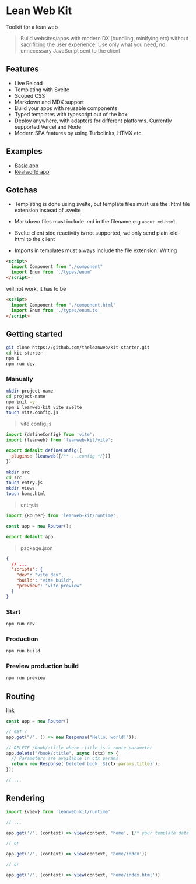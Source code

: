 # Lean Web Kit

Toolkit for a lean web

> Build websites/apps with modern DX (bundling, minifying etc) without sacrificing the user experience. Use only what you need, no unnecessary JavaScript sent to the client

## Features

- Live Reload
- Templating with Svelte
- Scoped CSS
- Markdown and MDX support
- Build your apps with reusable components
- Typed templates with typescript out of the box
- Deploy anywhere, with adapters for different platforms. Currently supported Vercel and Node
- Modern SPA features by using Turbolinks, HTMX etc

## Examples

- [Basic app](/playground/basic)
- [Realworld app](/playground/realworldapp)

## Gotchas

- Templating is done using svelte, but template files must use the .html file extension instead of .svelte

- Markdown files must include .md in the filename e.g `about.md.html`

- Svelte client side reactivity is not supported, we only send plain-old-html to the client

- Imports in templates must always include the file extension. Writing

```html
<script>
  import Component from "./component"
  import Enum from './types/enum'
</script>
```

will not work, it has to be

```html
<script>
  import Component from "./component.html"
  import Enum from './types/enum.ts'
</script>
```

## Getting started

```bash
git clone https://github.com/theleanweb/kit-starter.git
cd kit-starter
npm i
npm run dev
```

### Manually

```bash
mkdir project-name
cd project-name
npm init -y
npm i leanweb-kit vite svelte
touch vite.config.js
```

> vite.config.js

```js
import {defineConfig} from 'vite';
import {leanweb} from 'leanweb-kit/vite';

export default defineConfig({
  plugins: [leanweb({/** ...config */})]
})
```

```bash
mkdir src
cd src
touch entry.js
mkdir views
touch home.html
```

> entry.ts

```js
import {Router} from 'leanweb-kit/runtime';

const app = new Router();

export default app
```

> package.json

```json
{
  // ...
  "scripts": {
    "dev": "vite dev",
    "build": "vite build",
    "preview": "vite preview"
  }
}
```

### Start

```bash
npm run dev
```

### Production

```bash
npm run build
```

### Preview production build

```bash
npm run preview
```

## Routing

[link](https://hono.dev/api/routing)

```ts
const app = new Router()

// GET /
app.get("/", () => new Response("Hello, world!"));

// DELETE /book/:title where :title is a route parameter
app.delete("/book/:title", async (ctx) => {
  // Parameters are available in ctx.params
  return new Response(`Deleted book: ${ctx.params.title}`);
});

// ...
```

## Rendering

```ts
import {view} from 'leanweb-kit/runtime'

// ...

app.get('/', (context) => view(context, 'home', {/* your template data (props) */}))

// or

app.get('/', (context) => view(context, 'home/index'))

// or

app.get('/', (context) => view(context, 'home/index.html'))
```